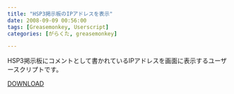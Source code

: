 ```yaml
---
title: "HSP3掲示板のIPアドレスを表示"
date: 2008-09-09 00:56:00
tags: [Greasemonkey, Userscript]
categories: [がらくた, greasemonkey]

---
```


HSP3掲示板にコメントとして書かれているIPアドレスを画面に表示するユーザースクリプトです。
	  
[DOWNLOAD][1] 

 [1]: /junk/greasemonkey/hsp3bbs_ip_display.user.js
